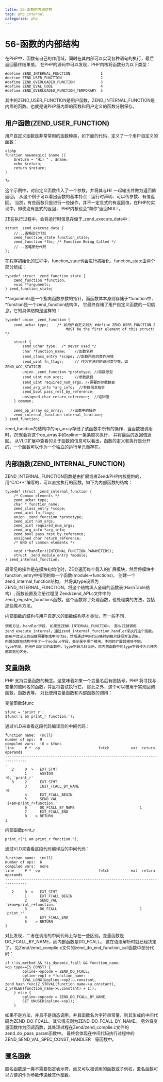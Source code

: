 ```yaml
---
title: 56-函数的内部结构
tags: php_internal
categories: php
---
```


# 56-函数的内部结构
在PHP中，函数有自己的作用域，同时在其内部可以实现各种语句的执行，最后返回最终结果值。 在PHP的源码中可以发现，PHP内核将函数分为以下类型：

    #define ZEND_INTERNAL_FUNCTION              1
    #define ZEND_USER_FUNCTION                  2  
    #define ZEND_OVERLOADED_FUNCTION            3
    #define ZEND_EVAL_CODE                      4
    #define ZEND_OVERLOADED_FUNCTION_TEMPORARY  5

其中的ZEND_USER_FUNCTION是用户函数，ZEND_INTERNAL_FUNCTION是内置的函数。也就是说PHP将内置的函数和用户定义的函数分别保存。
## 用户函数(ZEND_USER_FUNCTION)

用户自定义函数是非常常用的函数种类，如下面的代码，定义了一个用户自定义的函数：

    <?php
    function nowamagic( $name ){
        $return = "Hi! " . $name;
        echo $return;
        return $return;
    }

    ?>

这个示例中，对自定义函数传入了一个参数，并将其与Hi! 一起输出并做为返回值返回。 从这个例子可以看出函数的基本特点：运行时声明、可以传参数、有值返回。 当然，有些函数只是进行一些操作，并不一定显式的有返回值，在PHP的实现中，即使没有显式的返回， PHP内核也会“帮你“返回NULL。

ZE在执行过程中，会将运行时信息存储于_zend_execute_data中：

    struct _zend_execute_data {
        //...省略部分代码
        zend_function_state function_state;
        zend_function *fbc; /* Function Being Called */
        //...省略部分代码
    };

在程序初始化的过程中，function_state也会进行初始化，function_state由两个部分组成：

    typedef struct _zend_function_state {
        zend_function *function;
        void **arguments;
    } zend_function_state;

**arguments是一个指向函数参数的指针，而函数体本身则存储于*function中， *function是一个zend_function结构体， 它最终存储了用户自定义函数的一切信息，它的具体结构是这样的：

    typedef union _zend_function {
        zend_uchar type;    /* 如用户自定义则为 #define ZEND_USER_FUNCTION 2
                                MUST be the first element of this struct! */

        struct {
            zend_uchar type;  /* never used */
            char *function_name;    //函数名称
            zend_class_entry *scope; //函数所在的类作用域
            zend_uint fn_flags;     // 作为方法时的访问类型等，如ZEND_ACC_STATIC等  
            union _zend_function *prototype; //函数原型
            zend_uint num_args;     //参数数目
            zend_uint required_num_args; //需要的参数数目
            zend_arg_info *arg_info;  //参数信息指针
            zend_bool pass_rest_by_reference;
            unsigned char return_reference;  //返回值
        } common;

        zend_op_array op_array;   //函数中的操作
        zend_internal_function internal_function;  
    } zend_function;

zend_function的结构中的op_array存储了该函数中所有的操作，当函数被调用时，ZE就会将这个op_array中的opline一条条顺次执行， 并将最后的返回值返回。 从VLD扩展中查看的关于函数的信息可以看出，函数的定义和执行是分开的，一个函数可以作为一个独立的运行单元而存在。
## 内部函数(ZEND_INTERNAL_FUNCTION)

ZEND_INTERNAL_FUNCTION函数是由扩展或者Zend/PHP内核提供的，用“C/C++”编写的，可以直接执行的函数。如下为内部函数的结构：

    typedef struct _zend_internal_function {
        /* Common elements */
        zend_uchar type;
        char * function_name;
        zend_class_entry *scope;
        zend_uint fn_flags;
        union _zend_function *prototype;
        zend_uint num_args;
        zend_uint required_num_args;
        zend_arg_info *arg_info;
        zend_bool pass_rest_by_reference;
        unsigned char return_reference;
        /* END of common elements */

        void (*handler)(INTERNAL_FUNCTION_PARAMETERS);
        struct _zend_module_entry *module;
    } zend_internal_function;

最常见的操作是在模块初始化时，ZE会遍历每个载入的扩展模块，然后将模块中function_entry中指明的每一个函数(module->functions)， 创建一个zend_internal_function结构， 并将其type设置为ZEND_INTERNAL_FUNCTION，将这个结构填入全局的函数表(HashTable结构）; 函数设置及注册过程见 Zend/zend_API.c文件中的zend_register_functions函数。这个函数除了处理函数，也处理类的方法，包括那些魔术方法。

内部函数的结构与用户自定义的函数结构基本类似，有一些不同，

    调用方法，handler字段. 如果是ZEND_INTERNAL_FUNCTION， 那么ZE就调用zend_execute_internal，通过zend_internal_function.handler来执行这个函数。 而用户自定义的函数需要生成中间代码，然后通过中间代码映射到相对就把方法调用。
    内置函数在结构中多了一个module字段，表示属于哪个模块。不同的扩展其模块不同。
    type字段，在用户自定义的函数中，type字段几科无用，而内置函数中的type字段作为几种内部函数的区分。

## 变量函数

PHP 支持变量函数的概念。这意味着如果一个变量名后有圆括号，PHP 将寻找与变量的值同名的函数，并且将尝试执行它。 除此之外，这个可以被用于实现回调函数，函数表等。 对比使用变量函数和内部函数的调用：

变量函数$func

    $func = 'print_r';
    $func('i am print_r function.');

通过VLD来查看这段代码编译后的中间代码：

    function name:  (null)
    number of ops:  9
    compiled vars:  !0 = $func
    line     # *  op                           fetch          ext  return  operands
    --------------------------------------------------------------------------------
    -
       2     0  >   EXT_STMT
             1      ASSIGN                                                   !0, 'print_r'
       3     2      EXT_STMT
             3      INIT_FCALL_BY_NAME                                       !0
             4      EXT_FCALL_BEGIN
             5      SEND_VAL                                                 'i+am+print_r+function.'
             6      DO_FCALL_BY_NAME                              1
             7      EXT_FCALL_END
             8    > RETURN                                                   1

内部函数print_r

    print_r('i am print_r function.');

通过VLD来查看这段代码编译后的中间代码：

    function name:  (null)
    number of ops:  6
    compiled vars:  none
    line     # *  op                           fetch          ext  return  operands
    --------------------------------------------------------------------------------
    -
       2     0  >   EXT_STMT
             1      EXT_FCALL_BEGIN
             2      SEND_VAL                                                 'i+am+print_r+function.'
             3      DO_FCALL                                      1          'print_r'
             4      EXT_FCALL_END
             5    > RETURN                                                   1

对比发现，二者在调用的中间代码上存在一些区别。变量函数是DO_FCALL_BY_NAME，而内部函数是DO_FCALL。 这在语法解析时就已经决定了， 见Zend/zend_complie.c文件的zend_do_end_function_call函数中部分代码：

    if (!is_method && !is_dynamic_fcall && function_name->op_type==IS_CONST) {
            opline->opcode = ZEND_DO_FCALL;
            opline->op1 = *function_name;
            ZVAL_LONG(&opline->op2.u.constant, zend_hash_func(Z_STRVAL(function_name->u.constant), Z_STRLEN(function_name->u.constant) + 1));
        } else {
            opline->opcode = ZEND_DO_FCALL_BY_NAME;
            SET_UNUSED(opline->op1);
        }

如果不是方法，并且不是动态调用，并且函数名为字符串常量，则其生成的中间代码为ZEND_DO_FCALL。其它情况则为ZEND_DO_FCALL_BY_NAME。 另外将变量函数作为回调函数，其处理过程在Zend/zend_complie.c文件的zend_do_pass_param函数中。 最终会体现在中间代码执行过程中的 ZEND_SEND_VAL_SPEC_CONST_HANDLER　等函数中。
## 匿名函数

匿名函数是一类不需要指定表示符，而又可以被调用的函数或子例程，匿名函数可以方便的作为参数传递给其他函数。
